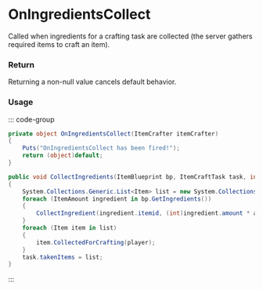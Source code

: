 # OnIngredientsCollect
<Badge type="info" text="Crafting"/><Badge type="danger" text="Carbon Compatible"/><Badge type="warning" text="Oxide Compatible"/>
Called when ingredients for a crafting task are collected (the server gathers required items to craft an item).

### Return
Returning a non-null value cancels default behavior.

### Usage
::: code-group
```csharp [Example]
private object OnIngredientsCollect(ItemCrafter itemCrafter)
{
	Puts("OnIngredientsCollect has been fired!");
	return (object)default;
}
```
```csharp [Source — Assembly-CSharp @ ItemCrafter]
public void CollectIngredients(ItemBlueprint bp, ItemCraftTask task, int amount = 1, BasePlayer player = null)
{
	System.Collections.Generic.List<Item> list = new System.Collections.Generic.List<Item>();
	foreach (ItemAmount ingredient in bp.GetIngredients())
	{
		CollectIngredient(ingredient.itemid, (int)ingredient.amount * amount, list);
	}
	foreach (Item item in list)
	{
		item.CollectedForCrafting(player);
	}
	task.takenItems = list;
}

```
:::
